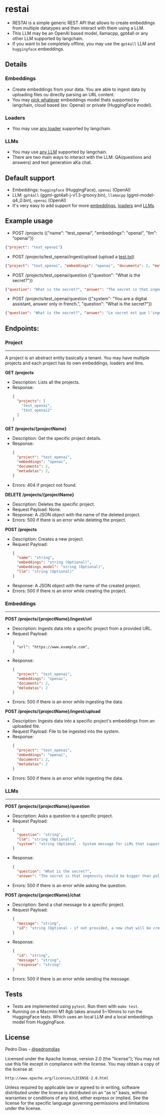 # restai

* RESTAI is a simple generic REST API that allows to create embeddings from multiple datatypes and then interact with them using a LLM.
* This LLM may be an OpenAI based model, llamacpp, gpt4all or any other LLM supported by langchain.
* If you want to be completely offline, you may use the `gpt4all` LLM and `huggingface` embeddings.
## Details
### Embeddings
* Create embeddings from your data. You are able to ingest data by uploading files ou directly parsing an URL content.
* You may [pick whatever](modules/embeddings.py) embeddings model thats supported by langchain, cloud based (ex: Openai) or private (HuggingFace model).

### Loaders
* You may use [any loader](modules/loaders.py) supported by langchain.

### LLMs
* You may use [any LLM](modules/llms.py) supported by langchain.
* There are two main ways to interact with the LLM: QA(questions and answers) and text generation aKa chat.

## Default support

* Embeddings: `huggingface` (HuggingFace), `openai` (OpenAI)
* LLM: `gpt4all` (ggml-gpt4all-j-v1.3-groovy.bin), `llamacpp` (ggml-model-q4_0.bin), `openai` (OpenAI)
* It's very easy to add support for more [embeddings](modules/embeddings.py), [loaders](modules/loaders.py) and [LLMs](modules/llms.py).

## Example usage

* POST /projects ({"name": "test_openai",  "embeddings": "openai", "llm": "openai"})
```json 
{"project": "test_openai"}
```

* POST /projects/test_openai/ingest/upload (upload a [test.txt](tests/test.txt))
```json 
{"project": "test_openai", "embeddings": "openai", "documents": 2, "metadatas": 2}
```

* POST /projects/test_openai/question ({"question": "What is the secret?"})
```json 
{"question": "What is the secret?", "answer": "The secret is that ingenuity should be bigger than politics and corporate greed."}
```

* POST /projects/test_openai/question ({"system": "You are a digital assistant, answer only in french.", "question": "What is the secret?"})
```json 
{"question": "What is the secret?", "answer": "Le secret est que l'ingéniosité doit être plus grande que la politique et la cupidité des entreprises."}
```

## Endpoints:

### Project

---

A project is an abstract entity basically a tenant. You may have multiple projects and each project has its own embeddings, loaders and llms.

**GET /projects**

- Description: Lists all the projects.
- Response:
    ```json
    {
      "projects": [
        "test_openai",
        "test_openai2"
      ]
    }
    ```

**GET /projects/{projectName}**

- Description: Get the specific project details.
- Response:
    ```json
    {
      "project": "test_openai",
      "embeddings": "openai",
      "documents": 2,
      "metadatas": 2,
    }
    ```
- Errors: 404 if project not found.

**DELETE /projects/{projectName}**

- Description: Deletes the specific project.
- Request Payload: None.
- Response: A JSON object with the name of the deleted project.
- Errors: 500 if there is an error while deleting the project.

**POST /projects**

- Description: Creates a new project.
- Request Payload:
    ```json
    {
      "name": "string",
      "embeddings": "string (Optional)",
      "embeddings_model": "string (Optional)",
      "llm": "string (Optional)"
    }
    ```
- Response: A JSON object with the name of the created project.
- Errors: 500 if there is an error while creating the project.

### Embeddings

---

**POST /projects/{projectName}/ingest/url**

- Description: Ingests data into a specific project from a provided URL.
- Request Payload:
    ```
    {
      "url": "https://www.example.com",
    }
    ```
- Response:
    ```json
    {
      "project": "test_openai",
      "embeddings": "openai",
      "documents": 2,
      "metadatas": 2
    }
    ```
- Errors: 500 if there is an error while ingesting the data.

**POST /projects/{projectName}/ingest/upload**

- Description: Ingests data into a specific project's embeddings from an uploaded file.
- Request Payload: File to be ingested into the system.
- Response:
    ```json
    {
      "project": "test_openai",
      "embeddings": "openai",
      "documents": 2,
      "metadatas": 2
    }
    ```
- Errors: 500 if there is an error while ingesting the data.

### LLMs

---

**POST /projects/{projectName}/question**

- Description: Asks a question to a specific project.
- Request Payload:
    ```json
    {
      "question": "string",
      "llm": "string (Optional)",
      "system": "string (Optional - System message for LLMs that support it)"
    }
    ```
- Response:
    ```json
    {
      "question": "What is the secret?",
      "answer": "The secret is that ingenuity should be bigger than politics and corporate greed."}
    ```
- Errors: 500 if there is an error while asking the question.

**POST /projects/{projectName}/chat**

- Description: Send a chat message to a specific project.
- Request Payload:
    ```json
    {
      "message": "string",
      "id": "string (Optional - if not provided, a new chat will be created)",
    }
    ```
- Response:
    ```json
    {
      "id": "string",
      "message": "string",
      "response": "string"
    }
    ```
- Errors: 500 if there is an error while sending the message.

## Tests

 * Tests are implemented using `pytest`. Run them with `make test`.
 * Running on a Macmini M1 8gb takes around 5~10mins to run the HuggingFace tests. Which uses an local LLM and a local embeddings model from HuggingFace.

## License

Pedro Dias - [@pedromdias](https://twitter.com/pedromdias)

Licensed under the Apache license, version 2.0 (the "license"); You may not use this file except in compliance with the license. You may obtain a copy of the license at:

    http://www.apache.org/licenses/LICENSE-2.0.html

Unless required by applicable law or agreed to in writing, software distributed under the license is distributed on an "as is" basis, without warranties or conditions of any kind, either express or implied. See the license for the specific language governing permissions and limitations under the license.
